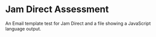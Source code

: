 # Jam Direct Assessment
An Email template test for Jam Direct and a file showing a JavaScript language output. 

